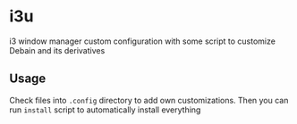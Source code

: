 # i3u

i3 window manager custom configuration with some script to customize Debain and its derivatives

## Usage

Check files into `.config` directory to add own customizations. Then you can run `install` script to automatically install everything
